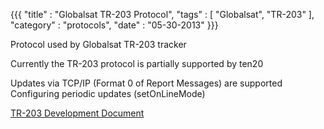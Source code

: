 {{{
    "title"    : "Globalsat TR-203 Protocol",
    "tags"     : [ "Globalsat", "TR-203" ],
    "category" : "protocols",
    "date"     : "05-30-2013"
}}}

Protocol used by Globalsat TR-203 tracker

Currently the TR-203 protocol is partially supported by ten20

Updates via TCP/IP (Format 0 of Report Messages) are supported
Configuring periodic updates (setOnLineMode)

[TR-203 Development Document](http://www.globalsat.ru/Sites/global/Uploads/TR-203%20Development%20Document%20Version%201.9%20_101231.3438F3B677C64460A31DE8137D280058.pdf)

